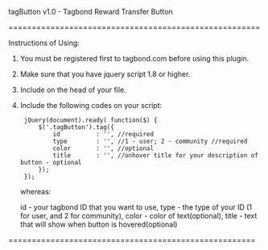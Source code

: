 tagButton v1.0 - Tagbond Reward Transfer Button

======================================================

Instructions of Using:

1. You must be registered first to tagbond.com before using this plugin.
2. Make sure that you have jquery script 1.8 or higher.
3. Include <script src="js/tagButton/tagButton.js"></script> on the head of your file.
4. Include the following codes on your script:

	    jQuery(document).ready( function($) {
			$('.tagButton').tag({
				id			: '', //required
				type		: '', //1 - user; 2 - community //required
				color		: '', //optional
				title		: '', //onhover title for your description of button - optional
			});
		});

    whereas:

    id  - your tagbond ID that you want to use,
    type - the type of your ID (1 for user, and 2 for community),
    color - color of text(optional),
    title - text that will show when button is hovered(optional)

=====================================================

